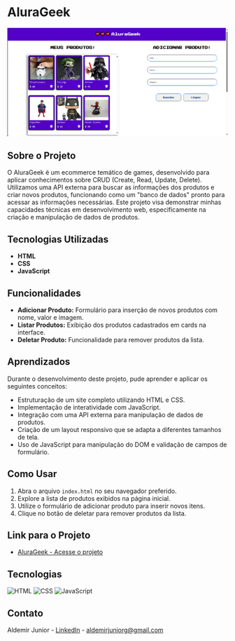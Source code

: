 # AluraGeek

![Imagem do Projeto AluraGeek](./image/imagem_do_projeto.png)

## Sobre o Projeto

O AluraGeek é um ecommerce temático de games, desenvolvido para aplicar conhecimentos sobre CRUD (Create, Read, Update, Delete). Utilizamos uma API externa para buscar as informações dos produtos e criar novos produtos, funcionando como um "banco de dados" pronto para acessar as informações necessárias. Este projeto visa demonstrar minhas capacidades técnicas em desenvolvimento web, especificamente na criação e manipulação de dados de produtos.

## Tecnologias Utilizadas

- **HTML**
- **CSS**
- **JavaScript**

## Funcionalidades

- **Adicionar Produto:** Formulário para inserção de novos produtos com nome, valor e imagem.
- **Listar Produtos:** Exibição dos produtos cadastrados em cards na interface.
- **Deletar Produto:** Funcionalidade para remover produtos da lista.

## Aprendizados

Durante o desenvolvimento deste projeto, pude aprender e aplicar os seguintes conceitos:

- Estruturação de um site completo utilizando HTML e CSS.
- Implementação de interatividade com JavaScript.
- Integração com uma API externa para manipulação de dados de produtos.
- Criação de um layout responsivo que se adapta a diferentes tamanhos de tela.
- Uso de JavaScript para manipulação do DOM e validação de campos de formulário.

## Como Usar

1. Abra o arquivo `index.html` no seu navegador preferido.
2. Explore a lista de produtos exibidos na página inicial.
3. Utilize o formulário de adicionar produto para inserir novos itens.
4. Clique no botão de deletar para remover produtos da lista.

## Link para o Projeto

- [AluraGeek - Acesse o projeto](https://challenge-alura-geek-silk.vercel.app/)

## Tecnologias

<div>
  <img src="https://img.shields.io/badge/HTML-239120?style=for-the-badge&logo=html5&logoColor=white" alt="HTML">
  <img src="https://img.shields.io/badge/CSS-239120?&style=for-the-badge&logo=css3&logoColor=white" alt="CSS">
  <img src="https://img.shields.io/badge/JavaScript-239120?&style=for-the-badge&logo=javascript&logoColor=white" alt="JavaScript">
</div>

## Contato

Aldemir Junior - [LinkedIn](https://www.linkedin.com/in/aldemir-desenvolvedor/) - [aldemirjuniorg@gmail.com](mailto:aldemirjuniorg@gmail.com)
